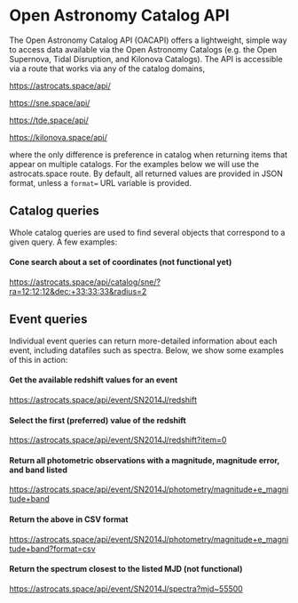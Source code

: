 # Open Astronomy Catalog API

The Open Astronomy Catalog API (OACAPI) offers a lightweight, simple way to access data available via the Open Astronomy Catalogs (e.g. the Open Supernova, Tidal Disruption, and Kilonova Catalogs). The API is accessible via a route that works via any of the catalog domains,

https://astrocats.space/api/

https://sne.space/api/

https://tde.space/api/

https://kilonova.space/api/

where the only difference is preference in catalog when returning items that appear on multiple catalogs. For the examples below we will use the astrocats.space route. By default, all returned values are provided in JSON format, unless a `format=` URL variable is provided.

## Catalog queries

Whole catalog queries are used to find several objects that correspond to a given query. A few examples:

#### Cone search about a set of coordinates (not functional yet)

https://astrocats.space/api/catalog/sne/?ra=12:12:12&dec:+33:33:33&radius=2

## Event queries

Individual event queries can return more-detailed information about each event, including datafiles such as spectra. Below, we show some examples of this in action:

#### Get the available redshift values for an event

https://astrocats.space/api/event/SN2014J/redshift

#### Select the first (preferred) value of the redshift

https://astrocats.space/api/event/SN2014J/redshift?item=0

#### Return all photometric observations with a magnitude, magnitude error, and band listed

https://astrocats.space/api/event/SN2014J/photometry/magnitude+e_magnitude+band

#### Return the above in CSV format

https://astrocats.space/api/event/SN2014J/photometry/magnitude+e_magnitude+band?format=csv

#### Return the spectrum closest to the listed MJD (not functional)

https://astrocats.space/api/event/SN2014J/spectra?mjd~55500
